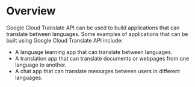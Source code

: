 # Overview

Google Cloud Translate API can be used to build applications that can translate between languages. Some examples of applications that can be built using Google Cloud Translate API include:

- A language learning app that can translate between languages.
- A translation app that can translate documents or webpages from one language to another.
- A chat app that can translate messages between users in different languages.
